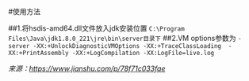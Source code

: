 #使用方法

##1.将hsdis-amd64.dll文件放入jdk安装位置
`C:\Program Files\Java\jdk1.8.0_221\jre\bin\server目录下`
##2.VM options参数为
`-server -XX:+UnlockDiagnosticVMOptions -XX:+TraceClassLoading  -XX:+PrintAssembly -XX:+LogCompilation -XX:LogFile=live.log`

_来源：https://www.jianshu.com/p/78f71c033fae_